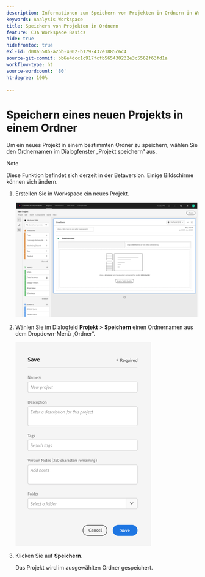 ```yaml
---
description: Informationen zum Speichern von Projekten in Ordnern in Workspace
keywords: Analysis Workspace
title: Speichern von Projekten in Ordnern
feature: CJA Workspace Basics
hide: true
hidefromtoc: true
exl-id: d08a558b-a2bb-4002-b179-437e1885c6c4
source-git-commit: bb6e4dcc1c917fcfb565430232e3c5562f63fd1a
workflow-type: ht
source-wordcount: '80'
ht-degree: 100%

---
```


# Speichern eines neuen Projekts in einem Ordner

Um ein neues Projekt in einem bestimmten Ordner zu speichern, wählen Sie den Ordnernamen im Dialogfenster „Projekt speichern“ aus.

>[!NOTE]
>
>Diese Funktion befindet sich derzeit in der Betaversion. Einige Bildschirme können sich ändern.

1. Erstellen Sie in Workspace ein neues Projekt.

   ![](/help/analysis-workspace/build-workspace-project/assets/save-to-folder1.png)

1. Wählen Sie im Dialogfeld **Projekt** > **Speichern** einen Ordnernamen aus dem Dropdown-Menü „Ordner“.

   ![](/help/analysis-workspace/build-workspace-project/assets/save-to-folder2.png)

1. Klicken Sie auf **Speichern**.

   Das Projekt wird im ausgewählten Ordner gespeichert.
